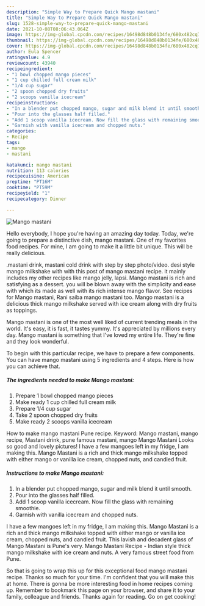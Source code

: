 ```yaml
---
description: "Simple Way to Prepare Quick Mango mastani"
title: "Simple Way to Prepare Quick Mango mastani"
slug: 1528-simple-way-to-prepare-quick-mango-mastani
date: 2021-10-08T08:06:43.064Z
image: https://img-global.cpcdn.com/recipes/16498d848b0134fe/680x482cq70/mango-mastani-recipe-main-photo.jpg
thumbnail: https://img-global.cpcdn.com/recipes/16498d848b0134fe/680x482cq70/mango-mastani-recipe-main-photo.jpg
cover: https://img-global.cpcdn.com/recipes/16498d848b0134fe/680x482cq70/mango-mastani-recipe-main-photo.jpg
author: Eula Spencer
ratingvalue: 4.9
reviewcount: 43940
recipeingredient:
- "1 bowl chopped mango pieces"
- "1 cup chilled full cream milk"
- "1/4 cup sugar"
- "2 spoon chopped dry fruits"
- "2 scoops vanilla icecream"
recipeinstructions:
- "In a blender put chopped mango, sugar and milk blend it until smooth."
- "Pour into the glasses half filled."
- "Add 1 scoop vanilla icecream. Now fill the glass with remaining smoothie."
- "Garnish with vanilla icecream and chopped nuts."
categories:
- Recipe
tags:
- mango
- mastani

katakunci: mango mastani 
nutrition: 113 calories
recipecuisine: American
preptime: "PT16M"
cooktime: "PT59M"
recipeyield: "1"
recipecategory: Dinner

---
```



![Mango mastani](https://img-global.cpcdn.com/recipes/16498d848b0134fe/680x482cq70/mango-mastani-recipe-main-photo.jpg)

Hello everybody, I hope you're having an amazing day today. Today, we're going to prepare a distinctive dish, mango mastani. One of my favorites food recipes. For mine, I am going to make it a little bit unique. This will be really delicious.

.mastani drink, mastani cold drink with step by step photo/video. desi style mango milkshake with with this post of mango mastani recipe. it mainly includes my other recipes like mango jelly, lapsi. Mango mastani is rich and satisfying as a dessert. you will be blown away with the simplicity and ease with which its made as well with its rich intense mango flavor. See recipes for Mango mastani, Rani saiba mango mastani too. Mango mastani is a delicious thick mango milkshake served with ice cream along with dry fruits as toppings.

Mango mastani is one of the most well liked of current trending meals in the world. It's easy, it is fast, it tastes yummy. It's appreciated by millions every day. Mango mastani is something that I've loved my entire life. They're fine and they look wonderful.


To begin with this particular recipe, we have to prepare a few components. You can have mango mastani using 5 ingredients and 4 steps. Here is how you can achieve that.

<!--inarticleads1-->

##### The ingredients needed to make Mango mastani:

1. Prepare 1 bowl chopped mango pieces
1. Make ready 1 cup chilled full cream milk
1. Prepare 1/4 cup sugar
1. Take 2 spoon chopped dry fruits
1. Make ready 2 scoops vanilla icecream


How to make mango mastani Pune recipe. Keyword: Mango mastani, mango recipe, Mastani drink, pune famous mastani, mango Mango Mastani Looks so good and lovely pictures! I have a few mangoes left in my fridge, I am making this. Mango Mastani is a rich and thick mango milkshake topped with either mango or vanilla ice cream, chopped nuts, and candied fruit. 

<!--inarticleads2-->

##### Instructions to make Mango mastani:

1. In a blender put chopped mango, sugar and milk blend it until smooth.
1. Pour into the glasses half filled.
1. Add 1 scoop vanilla icecream. Now fill the glass with remaining smoothie.
1. Garnish with vanilla icecream and chopped nuts.


I have a few mangoes left in my fridge, I am making this. Mango Mastani is a rich and thick mango milkshake topped with either mango or vanilla ice cream, chopped nuts, and candied fruit. This lavish and decadent glass of Mango Mastani is Pune&#39;s very. Mango Mastani Recipe - Indian style thick mango milkshake with ice cream and nuts. A very famous street food from Pune. 

So that is going to wrap this up for this exceptional food mango mastani recipe. Thanks so much for your time. I'm confident that you will make this at home. There is gonna be more interesting food in home recipes coming up. Remember to bookmark this page on your browser, and share it to your family, colleague and friends. Thanks again for reading. Go on get cooking!
